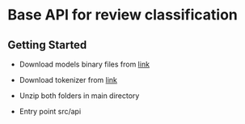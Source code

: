 # Base API for review classification

## Getting Started

- Download models binary files from [link](https://drive.google.com/file/d/1ghmtJuE4ff8gg_DiCXkA366VV8vUZ_0g/view?usp=sharing)

- Download tokenizer from [link](https://drive.google.com/file/d/14fA8h_LwWwkRf2h8SC6jGZf7_L--9FOu/view?usp=sharing)

- Unzip both folders in main directory

- Entry point src/api
